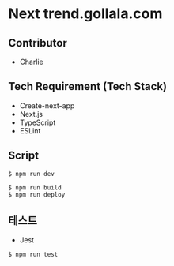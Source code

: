 # Next trend.gollala.com
## Contributor
- Charlie

## Tech Requirement (Tech Stack)
- Create-next-app
- Next.js
- TypeScript
- ESLint

## Script
```
$ npm run dev
```

```
$ npm run build
$ npm run deploy
```

## 테스트
- Jest
```
$ npm run test
```
